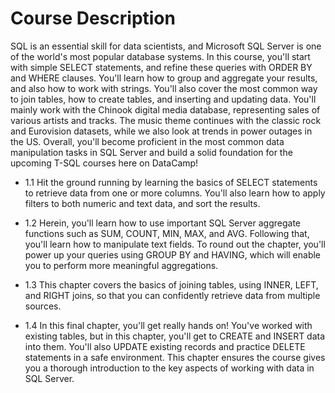 # Course Description

SQL is an essential skill for data scientists, and Microsoft SQL Server is one of the world's most popular database systems. In this course, you'll start with simple SELECT statements, and refine these queries with ORDER BY and WHERE clauses. You'll learn how to group and aggregate your results, and also how to work with strings. You'll also cover the most common way to join tables, how to create tables, and inserting and updating data. You'll mainly work with the Chinook digital media database, representing sales of various artists and tracks. The music theme continues with the classic rock and Eurovision datasets, while we also look at trends in power outages in the US. Overall, you'll become proficient in the most common data manipulation tasks in SQL Server and build a solid foundation for the upcoming T-SQL courses here on DataCamp!

* 1.1 Hit the ground running by learning the basics of SELECT statements to retrieve data from one or more columns. You'll also learn how to apply filters to both numeric and text data, and sort the results.

* 1.2 Herein, you'll learn how to use important SQL Server aggregate functions such as SUM, COUNT, MIN, MAX, and AVG. Following that, you'll learn how to manipulate text fields. To round out the chapter, you'll power up your queries using GROUP BY and HAVING, which will enable you to perform more meaningful aggregations.

* 1.3 This chapter covers the basics of joining tables, using INNER, LEFT, and RIGHT joins, so that you can confidently retrieve data from multiple sources.

* 1.4 In this final chapter, you'll get really hands on! You've worked with existing tables, but in this chapter, you'll get to CREATE and INSERT data into them. You'll also UPDATE existing records and practice DELETE statements in a safe environment. This chapter ensures the course gives you a thorough introduction to the key aspects of working with data in SQL Server.
